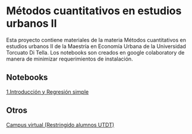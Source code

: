 # Métodos cuantitativos en estudios urbanos II

Esta proyecto contiene materiales de la materia Métodos cuantitativos en estudios urbanos II de la Maestría en Economía Urbana de la Universidad Torcuato Di Tella. 
Los notebooks son creados en google colaboratory de manera de minimizar requerimientos de instalación.

## Notebooks 

[1.Introducción y Regresión simple](https://github.com/rpasquini/metodos_cuantitativos_2021/blob/main/1_Introduccion_y_OLS_Departamentos)


## Otros
[Campus virtual (Restringido alumnos UTDT)](https://campusvirtual.utdt.edu/course/view.php?id=1497#)
